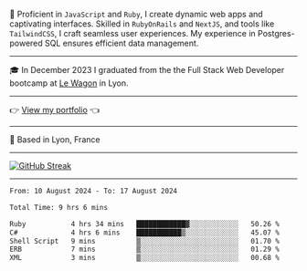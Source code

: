 📖 Proficient in `JavaScript` and `Ruby`, I create dynamic web apps and captivating interfaces. Skilled in `RubyOnRails` and `NextJS`, and tools like `TailwindCSS`, I craft seamless user experiences. My experience in Postgres-powered SQL ensures efficient data management.

***

🎓 In December 2023 I graduated from the the Full Stack Web Developer bootcamp at [Le Wagon](https://www.lewagon.com/) in Lyon.

***

👉 <a href="https://www.davidlau.dev/" target="_blank">View my portfolio</a> 👈

***

📍 Based in Lyon, France

***

[![GitHub Streak](https://streak-stats.demolab.com?user=kaimunlau&theme=github-dark&hide_border=true)](https://git.io/streak-stats)

***

<!--START_SECTION:waka-->

```txt
From: 10 August 2024 - To: 17 August 2024

Total Time: 9 hrs 6 mins

Ruby           4 hrs 34 mins   ████████████▓░░░░░░░░░░░░   50.26 %
C#             4 hrs 6 mins    ███████████▒░░░░░░░░░░░░░   45.07 %
Shell Script   9 mins          ▒░░░░░░░░░░░░░░░░░░░░░░░░   01.70 %
ERB            7 mins          ▒░░░░░░░░░░░░░░░░░░░░░░░░   01.29 %
XML            3 mins          ▒░░░░░░░░░░░░░░░░░░░░░░░░   00.68 %
```

<!--END_SECTION:waka-->

